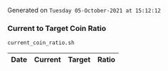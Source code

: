 Generated on `Tuesday 05-October-2021 at 15:12:12`

### Current to Target Coin Ratio
`current_coin_ratio.sh`

Date|Current|Target|Ratio
---|---|---|---

